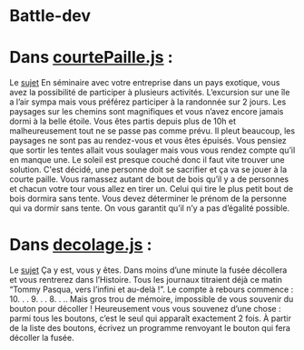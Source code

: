 # Battle-dev
# Dans [courtePaille.js](https://github.com/Michellah/Battle-dev/blob/main/courtePaille.js) :
Le [sujet](https://github.com/Michellah/Battle-dev/blob/main/DRawStrawS_191_fr.pdf)
  En séminaire avec votre entreprise dans un pays exotique, vous avez la possibilité 
de participer à plusieurs activités. L’excursion sur une île a l’air sympa mais vous 
préférez participer à la randonnée sur 2 jours. Les paysages sur les chemins sont 
magnifiques et vous n’avez encore jamais dormi à la belle étoile.
Vous êtes partis depuis plus de 10h et malheureusement tout ne se passe pas 
comme prévu. Il pleut beaucoup, les paysages ne sont pas au rendez-vous et vous 
êtes épuisés. Vous pensiez que sortir les tentes allait vous soulager mais vous vous 
rendez compte qu’il en manque une.
Le soleil est presque couché donc il faut vite trouver une solution. C'est décidé, 
une personne doit se sacrifier et ça va se jouer à la courte paille. Vous ramassez 
autant de bout de bois qu’il y a de personnes et chacun votre tour vous allez en 
tirer un. Celui qui tire le plus petit bout de bois dormira sans tente.
Vous devez déterminer le prénom de la personne qui va dormir sans tente.
On vous garantit qu’il n’y a pas d’égalité possible.

# Dans [decolage.js](https://github.com/Michellah/Battle-dev/blob/main/decolage.js) :
Le [sujet](https://github.com/Michellah/Battle-dev/blob/main/CTSTFR0282_fr_591670453.pdf)
  Ça y est, vous y êtes. Dans moins d’une minute la fusée décollera et vous rentrerez dans l’Histoire. Tous
les journaux titraient déjà ce matin “Tommy Pasqua, vers l’infini et au-delà !”.
Le compte à rebours commence : 10. . . 9. . . 8. . .. Mais gros trou de mémoire, impossible de vous
souvenir du bouton pour décoller ! Heureusement vous vous souvenez d’une chose : parmi tous les
boutons, c’est le seul qui apparaît exactement 2 fois.
À partir de la liste des boutons, écrivez un programme renvoyant le bouton qui fera décoller la fusée.
